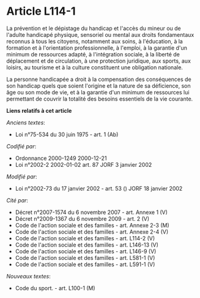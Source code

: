 # Article L114-1

La prévention et le dépistage du handicap et l'accès du mineur ou de l'adulte handicapé physique, sensoriel ou mental aux
droits fondamentaux reconnus à tous les citoyens, notamment aux soins, à l'éducation, à la formation et à l'orientation
professionnelle, à l'emploi, à la garantie d'un minimum de ressources adapté, à l'intégration sociale, à la liberté de
déplacement et de circulation, à une protection juridique, aux sports, aux loisirs, au tourisme et à la culture constituent
une obligation nationale.

La personne handicapée a droit à la compensation des conséquences de son handicap quels que soient l'origine et la nature de
sa déficience, son âge ou son mode de vie, et à la garantie d'un minimum de ressources lui permettant de couvrir la totalité
des besoins essentiels de la vie courante.

**Liens relatifs à cet article**

_Anciens textes_:

  - Loi n°75-534 du 30 juin 1975 - art. 1 (Ab)

_Codifié par_:

  - Ordonnance 2000-1249 2000-12-21
  - Loi n°2002-2 2002-01-02 art. 87 JORF 3 janvier 2002

_Modifié par_:

  - Loi n°2002-73 du 17 janvier 2002 - art. 53 () JORF 18 janvier 2002

_Cité par_:

  - Décret n°2007-1574 du 6 novembre 2007 - art. Annexe 1 (V)
  - Décret n°2009-1367 du 6 novembre 2009 - art. 2 (V)
  - Code de l'action sociale et des familles - art. Annexe 2-3 (M)
  - Code de l'action sociale et des familles - art. Annexe 2-4 (V)
  - Code de l'action sociale et des familles - art. L114-2 (V)
  - Code de l'action sociale et des familles - art. L146-13 (V)
  - Code de l'action sociale et des familles - art. L146-9 (V)
  - Code de l'action sociale et des familles - art. L581-1 (V)
  - Code de l'action sociale et des familles - art. L591-1 (V)

_Nouveaux textes_:

  - Code du sport. - art. L100-1 (M)

